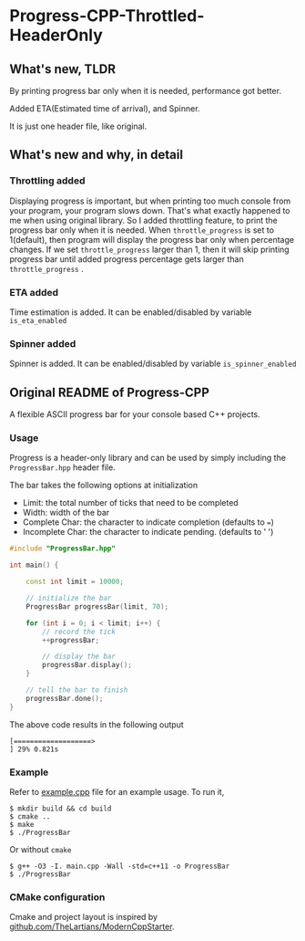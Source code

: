 Progress-CPP-Throttled-HeaderOnly
===

## What's new, TLDR

By printing progress bar only when it is needed, performance got better.

Added ETA(Estimated time of arrival), and Spinner.

It is just one header file, like original.



## What's new and why, in detail

### Throttling added

Displaying progress is important, but when printing too much console from your program, your program slows down. That's what exactly happened to me when using original library. So I added throttling feature, to print the progress bar only when it is needed. When `throttle_progress` is set to 1(default), then program will display the progress bar only when percentage changes. If we set `throttle_progress` larger than 1, then it will skip printing progress bar until added progress percentage gets larger than `throttle_progress` .

### ETA added

Time estimation is added. It can be enabled/disabled by variable `is_eta_enabled`

### Spinner added

Spinner is added. It can be enabled/disabled by variable `is_spinner_enabled`



## Original README of Progress-CPP

A flexible ASCII progress bar for your console based C++ projects.

### Usage
Progress is a header-only library and can be used by simply including the `ProgressBar.hpp` header file.

The bar takes the following options at initialization
- Limit: the total number of ticks that need to be completed
- Width: width of the bar
- Complete Char: the character to indicate completion (defaults to `=`)
- Incomplete Char: the character to indicate pending. (defaults to ' ')

```c++
#include "ProgressBar.hpp"

int main() {

    const int limit = 10000;

    // initialize the bar
    ProgressBar progressBar(limit, 70);

    for (int i = 0; i < limit; i++) {
        // record the tick
        ++progressBar;

        // display the bar
        progressBar.display();
    }

    // tell the bar to finish
    progressBar.done();
}
```
The above code results in the following output

```
[===================>                                                 ] 29% 0.821s
```

### Example
Refer to [example.cpp](example/src/example.cpp) file for an example usage. To run it,

```
$ mkdir build && cd build
$ cmake ..
$ make
$ ./ProgressBar
```

Or without `cmake`
```
$ g++ -O3 -I. main.cpp -Wall -std=c++11 -o ProgressBar
$ ./ProgressBar
```

### CMake configuration
Cmake and project layout is inspired by [github.com/TheLartians/ModernCppStarter](https://github.com/TheLartians/ModernCppStarter).
